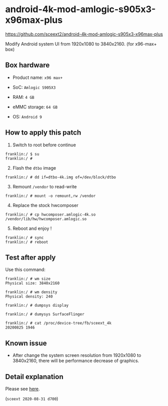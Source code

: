 # android-4k-mod-amlogic-s905x3-x96max-plus
<https://github.com/sceext2/android-4k-mod-amlogic-s905x3-x96max-plus>

Modify Android system UI from 1920x1080 to 3840x2160. (for x96-max+ box)


## Box hardware

+ Product name: `x96 max+`

+ SoC: `Amlogic S905X3`

+ RAM: `4 GB`

+ eMMC storage: `64 GB`

+ OS: `Android 9`


## How to apply this patch

1. Switch to root before continue

  ```
  franklin:/ $ su
  franklin:/ # 
  ```

2. Flash the `dtbo` image

  ```
  franklin:/ # dd if=dtbo-4k.img of=/dev/block/dtbo
  ```

3. Remount `/vendor` to read-write

  ```
  franklin:/ # mount -o remount,rw /vendor
  ```

4. Replace the stock hwcomposer

  ```
  franklin:/ # cp hwcomposer.amlogic-4k.so /vendor/lib/hw/hwcomposer.amlogic.so
  ```

5. Reboot and enjoy !

  ```
  franklin:/ # sync
  franklin:/ # reboot
  ```


## Test after apply

Use this command:

```
franklin:/ # wm size
Physical size: 3840x2160
```

```
franklin:/ # wm density
Physical density: 240
```

```
franklin:/ # dumpsys display
```

```
franklin:/ # dumysys SurfaceFlinger
```

```
franklin:/ # cat /proc/device-tree/fb/sceext_4k
20200825 1946
```


## Known issue

+ After change the system screen resolution from 1920x1080 to 3840x2160,
  there will be performance decrease of graphics.


## Detail explanation

Please see [here](doc/).

(`sceext 2020-08-31 d700`)
